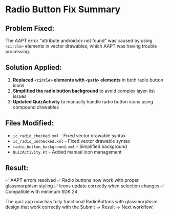 # Radio Button Fix Summary

## Problem Fixed:
The AAPT error "attribute android:cx not found" was caused by using `<circle>` elements in vector drawables, which AAPT was having trouble processing.

## Solution Applied:
1. **Replaced `<circle>` elements with `<path>` elements** in both radio button icons
2. **Simplified the radio button background** to avoid complex layer-list issues
3. **Updated QuizActivity** to manually handle radio button icons using compound drawables

## Files Modified:
- `ic_radio_checked.xml` - Fixed vector drawable syntax
- `ic_radio_unchecked.xml` - Fixed vector drawable syntax  
- `radio_button_background.xml` - Simplified background
- `QuizActivity.kt` - Added manual icon management

## Result:
✅ AAPT errors resolved
✅ Radio buttons now work with proper glassmorphism styling
✅ Icons update correctly when selection changes
✅ Compatible with minimum SDK 24

The quiz app now has fully functional RadioButtons with glassmorphism design that work correctly with the Submit → Result → Next workflow!